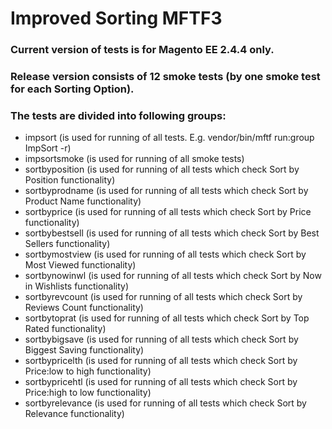 # Improved Sorting MFTF3

### Current version of tests is for Magento EE 2.4.4 only.

### Release version consists of 12 smoke tests (by one smoke test for each Sorting Option). 
 
### The tests are divided into following groups:
- impsort (is used for running of all tests. E.g. vendor/bin/mftf run:group ImpSort -r)
- impsortsmoke (is used for running of all smoke tests)
- sortbyposition (is used for running of all tests which check Sort by Position functionality)
- sortbyprodname (is used for running of all tests which check Sort by Product Name functionality)
- sortbyprice (is used for running of all tests which check Sort by Price functionality)
- sortbybestsell (is used for running of all tests which check Sort by Best Sellers functionality)
- sortbymostview (is used for running of all tests which check Sort by Most Viewed functionality)
- sortbynowinwl (is used for running of all tests which check Sort by Now in Wishlists functionality)
- sortbyrevcount (is used for running of all tests which check Sort by Reviews Count functionality)
- sortbytoprat (is used for running of all tests which check Sort by Top Rated functionality)
- sortbybigsave (is used for running of all tests which check Sort by Biggest Saving functionality)
- sortbypricelth (is used for running of all tests which check Sort by Price:low to high functionality)
- sortbypricehtl (is used for running of all tests which check Sort by Price:high to low functionality)
- sortbyrelevance (is used for running of all tests which check Sort by Relevance functionality)
